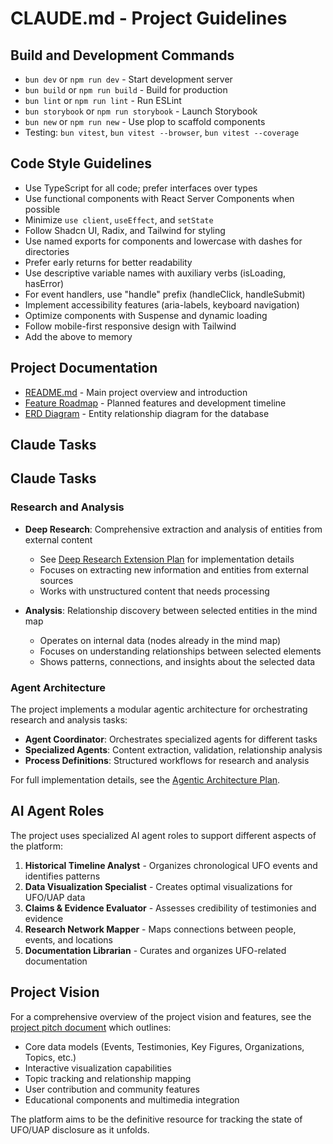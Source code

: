 # CLAUDE.md - Project Guidelines

## Build and Development Commands

- `bun dev` or `npm run dev` - Start development server
- `bun build` or `npm run build` - Build for production
- `bun lint` or `npm run lint` - Run ESLint
- `bun storybook` or `npm run storybook` - Launch Storybook
- `bun new` or `npm run new` - Use plop to scaffold components
- Testing: `bun vitest`, `bun vitest --browser`, `bun vitest --coverage`

## Code Style Guidelines

- Use TypeScript for all code; prefer interfaces over types
- Use functional components with React Server Components when possible
- Minimize `use client`, `useEffect`, and `setState`
- Follow Shadcn UI, Radix, and Tailwind for styling
- Use named exports for components and lowercase with dashes for directories
- Prefer early returns for better readability
- Use descriptive variable names with auxiliary verbs (isLoading, hasError)
- For event handlers, use "handle" prefix (handleClick, handleSubmit)
- Implement accessibility features (aria-labels, keyboard navigation)
- Optimize components with Suspense and dynamic loading
- Follow mobile-first responsive design with Tailwind
- Add the above to memory

## Project Documentation

- [README.md](./README.md) - Main project overview and introduction
- [Feature Roadmap](./apps/app/docs/roadmap.md) - Planned features and development timeline
- [ERD Diagram](./erd-diagram.mermaid) - Entity relationship diagram for the database

## Claude Tasks

## Claude Tasks

### Research and Analysis

- **Deep Research**: Comprehensive extraction and analysis of entities from external content
  - See [Deep Research Extension Plan](docs/agent-notes/deep-research-extension-plan.md) for implementation details
  - Focuses on extracting new information and entities from external sources
  - Works with unstructured content that needs processing

- **Analysis**: Relationship discovery between selected entities in the mind map
  - Operates on internal data (nodes already in the mind map)
  - Focuses on understanding relationships between selected elements
  - Shows patterns, connections, and insights about the selected data

### Agent Architecture

The project implements a modular agentic architecture for orchestrating research and analysis tasks:

- **Agent Coordinator**: Orchestrates specialized agents for different tasks
- **Specialized Agents**: Content extraction, validation, relationship analysis
- **Process Definitions**: Structured workflows for research and analysis

For full implementation details, see the [Agentic Architecture Plan](docs/agent-notes/agentic-architecture-plan.md).

## AI Agent Roles

The project uses specialized AI agent roles to support different aspects of the platform:

1. **Historical Timeline Analyst** - Organizes chronological UFO events and identifies patterns
2. **Data Visualization Specialist** - Creates optimal visualizations for UFO/UAP data
3. **Claims & Evidence Evaluator** - Assesses credibility of testimonies and evidence
4. **Research Network Mapper** - Maps connections between people, events, and locations
5. **Documentation Librarian** - Curates and organizes UFO-related documentation

## Project Vision

For a comprehensive overview of the project vision and features, see the [project pitch document](docs/pitch.md) which outlines:

- Core data models (Events, Testimonies, Key Figures, Organizations, Topics, etc.)
- Interactive visualization capabilities
- Topic tracking and relationship mapping
- User contribution and community features
- Educational components and multimedia integration

The platform aims to be the definitive resource for tracking the state of UFO/UAP disclosure as it unfolds.
